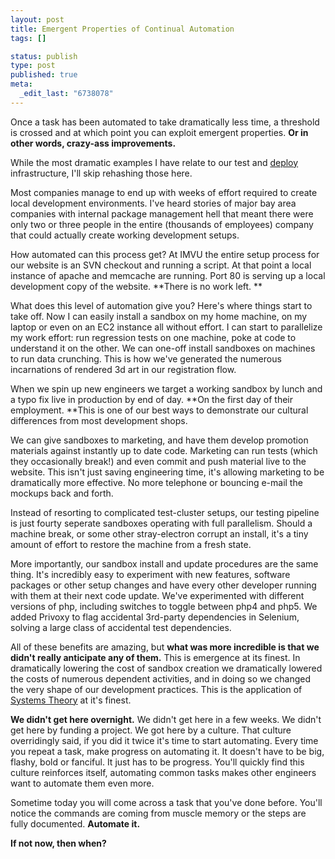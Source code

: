```yaml
--- 
layout: post
title: Emergent Properties of Continual Automation
tags: []

status: publish
type: post
published: true
meta: 
  _edit_last: "6738078"
---
```

Once a task has been automated to take dramatically less time, a threshold is crossed and  at which point you can exploit emergent properties. **Or in other words, crazy-ass improvements.**

While the most dramatic examples I have relate to our test and <a href="http://timothyfitz.wordpress.com/2009/02/10/continuous-deployment-at-imvu-doing-the-impossible-fifty-times-a-day/">deploy</a> infrastructure, I'll skip rehashing those here.

Most companies manage to end up with weeks of effort required to create local development environments. I've heard stories of major bay area companies with internal package management hell that meant there were only two or three people in the entire (thousands of employees) company that could actually create working development setups.

How automated can this process get? At IMVU the entire setup process for our website is an SVN checkout and running a script. At that point a local instance of apache and memcache are running. Port 80 is serving up a local development copy of the website. **There is no work left. **

What does this level of automation give you? Here's where things start to take off. Now I can easily install a sandbox on my home machine, on my laptop or even on an EC2 instance all without effort. I can start to parallelize my work effort: run regression tests on one machine, poke at code to understand it on the other. We can one-off install sandboxes on machines to run data crunching. This is how we've generated the numerous incarnations of rendered 3d art in our registration flow.

When we spin up new engineers we target a working sandbox by lunch and a typo fix live in production by end of day. **On the first day of their employment. **This is one of our best ways to demonstrate our cultural differences from most development shops.

We can give sandboxes to marketing, and have them develop promotion materials against instantly up to date code. Marketing can run tests (which they occasionally break!) and even commit and push material live to the website. This isn't just saving engineering time, it's allowing marketing to be dramatically more effective. No more telephone or bouncing e-mail the mockups back and forth.

Instead of resorting to complicated test-cluster setups, our testing pipeline is just fourty seperate sandboxes operating with full parallelism. Should a machine break, or some other stray-electron corrupt an install, it's a tiny amount of effort to restore the machine from a fresh state.

More importantly, our sandbox install and update procedures are the same thing. It's incredibly easy to experiment with new features, software packages or other setup changes and have every other developer running with them at their next code update. We've experimented with different versions of php, including switches to toggle between php4 and php5. We added Privoxy to flag accidental 3rd-party dependencies in Selenium, solving a large class of accidental test dependencies.

All of these benefits are amazing, but **what was more incredible is that we didn't really anticipate any of them.** This is emergence at its finest. In dramatically lowering the cost of sandbox creation we dramatically lowered the costs of numerous dependent activities, and in doing so we changed the very shape of our development practices. This is the application of <a href="http://groksystems.com/">Systems Theory</a> at it's finest.

**We didn't get here overnight.** We didn't get here in a few weeks. We didn't get here by funding a project. We got here by a culture. That culture overridingly said, if you did it twice it's time to start automating. Every time you repeat a task, make progress on automating it. It doesn't have to be big, flashy, bold or fanciful. It just has to be progress. You'll quickly find this culture reinforces itself, automating common tasks makes other engineers want to automate them even more.

Sometime today you will come across a task that you've done before. You'll notice the commands are coming from muscle memory or the steps are fully documented. **Automate it.**

**If not now, then when?**
